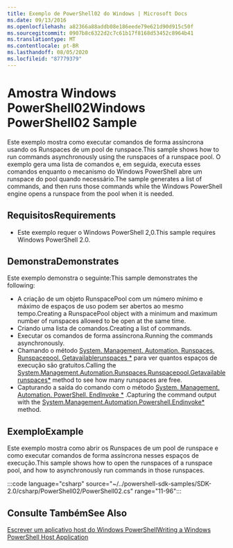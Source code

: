 ```yaml
---
title: Exemplo de PowerShell02 do Windows | Microsoft Docs
ms.date: 09/13/2016
ms.openlocfilehash: a82366a88addb08e186eede79e621d90d915c50f
ms.sourcegitcommit: 0907b8c6322d2c7c61b17f8168d53452c8964b41
ms.translationtype: MT
ms.contentlocale: pt-BR
ms.lasthandoff: 08/05/2020
ms.locfileid: "87779379"
---
```

# <a name="windows-powershell02-sample"></a><span data-ttu-id="b6e3b-102">Amostra Windows PowerShell02</span><span class="sxs-lookup"><span data-stu-id="b6e3b-102">Windows PowerShell02 Sample</span></span>

<span data-ttu-id="b6e3b-103">Este exemplo mostra como executar comandos de forma assíncrona usando os Runspaces de um pool de runspace.</span><span class="sxs-lookup"><span data-stu-id="b6e3b-103">This sample shows how to run commands asynchronously using the runspaces of a runspace pool.</span></span> <span data-ttu-id="b6e3b-104">O exemplo gera uma lista de comandos e, em seguida, executa esses comandos enquanto o mecanismo do Windows PowerShell abre um runspace do pool quando necessário.</span><span class="sxs-lookup"><span data-stu-id="b6e3b-104">The sample generates a list of commands, and then runs those commands while the Windows PowerShell engine opens a runspace from the pool when it is needed.</span></span>

## <a name="requirements"></a><span data-ttu-id="b6e3b-105">Requisitos</span><span class="sxs-lookup"><span data-stu-id="b6e3b-105">Requirements</span></span>

- <span data-ttu-id="b6e3b-106">Este exemplo requer o Windows PowerShell 2,0.</span><span class="sxs-lookup"><span data-stu-id="b6e3b-106">This sample requires Windows PowerShell 2.0.</span></span>

## <a name="demonstrates"></a><span data-ttu-id="b6e3b-107">Demonstra</span><span class="sxs-lookup"><span data-stu-id="b6e3b-107">Demonstrates</span></span>

<span data-ttu-id="b6e3b-108">Este exemplo demonstra o seguinte:</span><span class="sxs-lookup"><span data-stu-id="b6e3b-108">This sample demonstrates the following:</span></span>

- <span data-ttu-id="b6e3b-109">A criação de um objeto RunspacePool com um número mínimo e máximo de espaços de uso podem ser abertos ao mesmo tempo.</span><span class="sxs-lookup"><span data-stu-id="b6e3b-109">Creating a RunspacePool object with a minimum and maximum number of runspaces allowed to be open at the same time.</span></span>
- <span data-ttu-id="b6e3b-110">Criando uma lista de comandos.</span><span class="sxs-lookup"><span data-stu-id="b6e3b-110">Creating a list of commands.</span></span>
- <span data-ttu-id="b6e3b-111">Executar os comandos de forma assíncrona.</span><span class="sxs-lookup"><span data-stu-id="b6e3b-111">Running the commands asynchronously.</span></span>
- <span data-ttu-id="b6e3b-112">Chamando o método [System. Management. Automation. Runspaces. Runspacepool. Getavailablerunspaces \*](/dotnet/api/System.Management.Automation.Runspaces.RunspacePool.GetAvailableRunspaces) para ver quantos espaços de execução são gratuitos.</span><span class="sxs-lookup"><span data-stu-id="b6e3b-112">Calling the [System.Management.Automation.Runspaces.Runspacepool.Getavailablerunspaces\*](/dotnet/api/System.Management.Automation.Runspaces.RunspacePool.GetAvailableRunspaces) method to see how many runspaces are free.</span></span>
- <span data-ttu-id="b6e3b-113">Capturando a saída do comando com o método [System. Management. Automation. PowerShell. EndInvoke \*](/dotnet/api/System.Management.Automation.PowerShell.EndInvoke) .</span><span class="sxs-lookup"><span data-stu-id="b6e3b-113">Capturing the command output with the [System.Management.Automation.Powershell.Endinvoke\*](/dotnet/api/System.Management.Automation.PowerShell.EndInvoke) method.</span></span>

## <a name="example"></a><span data-ttu-id="b6e3b-114">Exemplo</span><span class="sxs-lookup"><span data-stu-id="b6e3b-114">Example</span></span>

<span data-ttu-id="b6e3b-115">Este exemplo mostra como abrir os Runspaces de um pool de runspace e como executar comandos de forma assíncrona nesses espaços de execução.</span><span class="sxs-lookup"><span data-stu-id="b6e3b-115">This sample shows how to open the runspaces of a runspace pool, and how to asynchronously run commands in those runspaces.</span></span>

:::code language="csharp" source="~/../powershell-sdk-samples/SDK-2.0/csharp/PowerShell02/PowerShell02.cs" range="11-96":::

## <a name="see-also"></a><span data-ttu-id="b6e3b-116">Consulte Também</span><span class="sxs-lookup"><span data-stu-id="b6e3b-116">See Also</span></span>

[<span data-ttu-id="b6e3b-117">Escrever um aplicativo host do Windows PowerShell</span><span class="sxs-lookup"><span data-stu-id="b6e3b-117">Writing a Windows PowerShell Host Application</span></span>](./writing-a-windows-powershell-host-application.md)
